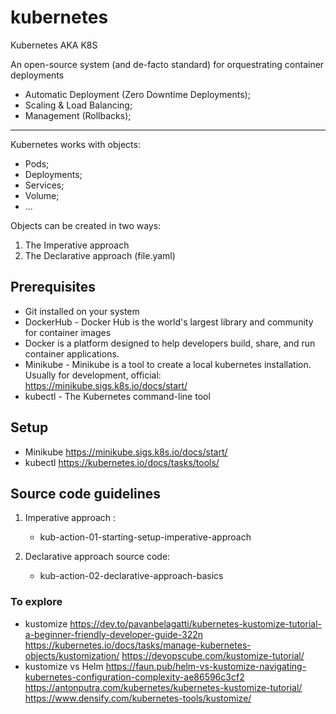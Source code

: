 # kubernetes
Kubernetes AKA K8S

An open-source system (and de-facto standard) for orquestrating container deployments
- Automatic Deployment (Zero Downtime Deployments);
- Scaling & Load Balancing;
- Management (Rollbacks);
---
Kubernetes works with objects:
- Pods;
- Deployments;
- Services;
- Volume;
- ...

Objects can be created in two ways:
1) The Imperative approach
2) The Declarative approach (file.yaml)

## Prerequisites

- Git installed on your system
- DockerHub - Docker Hub is the world's largest library and community for container images
- Docker is a platform designed to help developers build, share, and run container applications.
- Minikube - Minikube is a tool to create a local kubernetes installation.<br>
    Usually for development, official: https://minikube.sigs.k8s.io/docs/start/
- kubectl - The Kubernetes command-line tool


## Setup
- Minikube
  https://minikube.sigs.k8s.io/docs/start/
- kubectl
  https://kubernetes.io/docs/tasks/tools/

## Source code guidelines 
1) Imperative approach :
   - kub-action-01-starting-setup-imperative-approach

2) Declarative approach source code:
    - kub-action-02-declarative-approach-basics

### To explore
- kustomize
https://dev.to/pavanbelagatti/kubernetes-kustomize-tutorial-a-beginner-friendly-developer-guide-322n
https://kubernetes.io/docs/tasks/manage-kubernetes-objects/kustomization/
https://devopscube.com/kustomize-tutorial/
- kustomize vs Helm
https://faun.pub/helm-vs-kustomize-navigating-kubernetes-configuration-complexity-ae86596c3cf2
https://antonputra.com/kubernetes/kubernetes-kustomize-tutorial/
https://www.densify.com/kubernetes-tools/kustomize/


